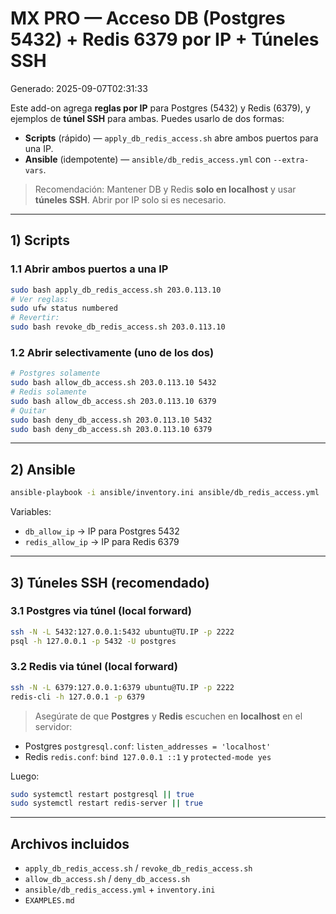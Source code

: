 # MX PRO — Acceso DB (Postgres 5432) + Redis 6379 por IP + Túneles SSH

Generado: 2025-09-07T02:31:33

Este add-on agrega **reglas por IP** para Postgres (5432) y Redis (6379), y ejemplos de **túnel SSH** para ambas.
Puedes usarlo de dos formas:
- **Scripts** (rápido) — `apply_db_redis_access.sh` abre ambos puertos para una IP.
- **Ansible** (idempotente) — `ansible/db_redis_access.yml` con `--extra-vars`.

> Recomendación: Mantener DB y Redis **solo en localhost** y usar **túneles SSH**. Abrir por IP solo si es necesario.

---

## 1) Scripts

### 1.1 Abrir ambos puertos a una IP
```bash
sudo bash apply_db_redis_access.sh 203.0.113.10
# Ver reglas:
sudo ufw status numbered
# Revertir:
sudo bash revoke_db_redis_access.sh 203.0.113.10
```

### 1.2 Abrir selectivamente (uno de los dos)
```bash
# Postgres solamente
sudo bash allow_db_access.sh 203.0.113.10 5432
# Redis solamente
sudo bash allow_db_access.sh 203.0.113.10 6379
# Quitar
sudo bash deny_db_access.sh 203.0.113.10 5432
sudo bash deny_db_access.sh 203.0.113.10 6379
```

---

## 2) Ansible
```bash
ansible-playbook -i ansible/inventory.ini ansible/db_redis_access.yml   --extra-vars "db_allow_ip=203.0.113.10 redis_allow_ip=203.0.113.10"   --ask-become-pass
```

Variables:
- `db_allow_ip` → IP para Postgres 5432
- `redis_allow_ip` → IP para Redis 6379

---

## 3) Túneles SSH (recomendado)

### 3.1 Postgres via túnel (local forward)
```bash
ssh -N -L 5432:127.0.0.1:5432 ubuntu@TU.IP -p 2222
psql -h 127.0.0.1 -p 5432 -U postgres
```

### 3.2 Redis via túnel (local forward)
```bash
ssh -N -L 6379:127.0.0.1:6379 ubuntu@TU.IP -p 2222
redis-cli -h 127.0.0.1 -p 6379
```

> Asegúrate de que **Postgres** y **Redis** escuchen en **localhost** en el servidor:
- Postgres `postgresql.conf`: `listen_addresses = 'localhost'`
- Redis `redis.conf`: `bind 127.0.0.1 ::1` y `protected-mode yes`

Luego:
```bash
sudo systemctl restart postgresql || true
sudo systemctl restart redis-server || true
```

---

## Archivos incluidos
- `apply_db_redis_access.sh` / `revoke_db_redis_access.sh`
- `allow_db_access.sh` / `deny_db_access.sh`
- `ansible/db_redis_access.yml` + `inventory.ini`
- `EXAMPLES.md`
